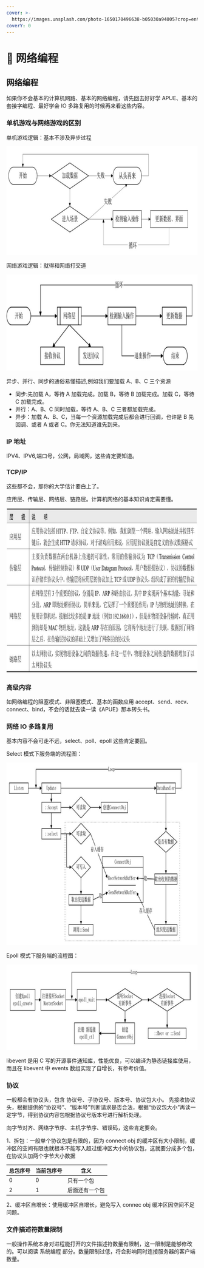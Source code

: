 ```yaml
---
cover: >-
  https://images.unsplash.com/photo-1650170496638-b05030a94005?crop=entropy&cs=srgb&fm=jpg&ixid=MnwxOTcwMjR8MHwxfHJhbmRvbXx8fHx8fHx8fDE2NTI1MzAzMzQ&ixlib=rb-1.2.1&q=85
coverY: 0
---
```


# 🚗 网络编程

## 网络编程

如果你不会基本的计算机网路、基本的网络编程，请先回去好好学 APUE、基本的套接字编程、最好学会 IO 多路复用的时候再来看这些内容。

### 单机游戏与网络游戏的区别

单机游戏逻辑：基本不涉及异步过程

![单机游戏逻辑](../.gitbook/assets/2023-09-29105142.jpg)

网络游戏逻辑：就得和网络打交道

![网络游戏逻辑](../.gitbook/assets/2023-09-29105336.jpg)

异步、并行、同步的通俗易懂描述,例如我们要加载 A、B、C 三个资源

- 同步:先加载 A，等待 A 加载完成。加载 B，等待 B 加载完成。加载 C，等待 C 加载完成。
- 并行：A、B、C 同时加载，等待 A、B、C 三者都加载完成。
- 异步：加载 A、B、C，当每一个资源加载完成后都会进行回调，也许是 B 先回调、或者 A 或者 C。你无法知道谁先到来。

### IP 地址

IPV4、IPV6,端口号，公网，局域网，这些肯定要知道。

### TCP/IP

这些都不会，那你的大学估计要白上了。

应用层、传输层、网络层、链路层。计算机网络的基本知识肯定需要懂。

![协议层级说明表](../.gitbook/assets/2023-09-29110227.jpg)

### 高级内容

如网络编程的阻塞模式、非阻塞模式、基本的函数应用 accept、send、recv、connect、bind，不会的话就去读一读《APUE》那本砖头书。

### 网络 IO 多路复用

基本内容不会可走不远，select、poll、epoll 这些肯定要回。

Select 模式下服务端的流程图：

![Select模式下服务端的流程图](../.gitbook/assets/2023-09-29110705.jpg)

Epoll 模式下服务端的流程图：

![Epoll 模式下服务端的流程图](../.gitbook/assets/2023-09-29110958.jpg)

libevent 是用 C 写的开源事件通知库，性能优良，可以编译为静态链接库使用，而且在 libevent 中 events 数组实现了自增长，有参考价值。

### 协议

一般都会有协议头，包含 协议号、子协议号、版本号、协议包大小。
先接收协议头，根据提供的“协议号”、“版本号”判断请求是否合法，根据“协议包大小”再读一定字节，得到协议内容包根据协议号版本号进行解析处理。

向字节对齐、网络字节序、主机字节序、错误码，这些肯定要会。

1、拆包：一般单个协议包是有限的，因为 connect obj 的缓冲区有大小限制，缓冲区的空间有限也就根本不能写入超过缓冲区大小的协议包，这就要分成多个包，在协议头加两个字节大小数据

| 总包序号 | 当前包序号 | 含义           |
| -------- | ---------- | -------------- |
| 0        | 0          | 只有一个包     |
| 2        | 1          | 后面还有一个包 |

2、缓冲区自增长：使用缓冲区自增长，避免写入 connec obj 缓冲区因空间不足问题。

### 文件描述符数量限制

一般操作系统本身对进程能打开的文件描述符数量有限制，这一限制是能够修改的。可以阅读 系统编程 部分。数量限制过低，将会影响同时连接服务器的客户端数量。
